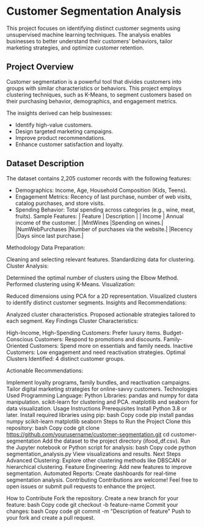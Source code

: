 # Customer Segmentation Analysis

This project focuses on identifying distinct customer segments using unsupervised machine learning techniques. The analysis enables businesses to better understand their customers' behaviors, tailor marketing strategies, and optimize customer retention.

## Project Overview
Customer segmentation is a powerful tool that divides customers into groups with similar characteristics or behaviors. This project employs clustering techniques, such as K-Means, to segment customers based on their purchasing behavior, demographics, and engagement metrics.

The insights derived can help businesses:

- Identify high-value customers.
- Design targeted marketing campaigns.
- Improve product recommendations.
- Enhance customer satisfaction and loyalty.

## Dataset Description
The dataset contains 2,205 customer records with the following features:

- Demographics: Income, Age, Household Composition (Kids, Teens).
- Engagement Metrics: Recency of last purchase, number of web visits, catalog purchases, and store visits.
- Spending Behavior: Total spending across categories (e.g., wine, meat, fruits).
Sample Features:
|  Feature |	Description   |
|  Income  |	Annual income of the customer.  |
|MntWines	|Spending on wines.|
|NumWebPurchases	|Number of purchases via the website.|
|Recency	|Days since last purchase.|

Methodology
Data Preparation:

Cleaning and selecting relevant features.
Standardizing data for clustering.
Cluster Analysis:

Determined the optimal number of clusters using the Elbow Method.
Performed clustering using K-Means.
Visualization:

Reduced dimensions using PCA for a 2D representation.
Visualized clusters to identify distinct customer segments.
Insights and Recommendations:

Analyzed cluster characteristics.
Proposed actionable strategies tailored to each segment.
Key Findings
Cluster Characteristics:

High-Income, High-Spending Customers: Prefer luxury items.
Budget-Conscious Customers: Respond to promotions and discounts.
Family-Oriented Customers: Spend more on essentials and family needs.
Inactive Customers: Low engagement and need reactivation strategies.
Optimal Clusters Identified: 4 distinct customer groups.

Actionable Recommendations:

Implement loyalty programs, family bundles, and reactivation campaigns.
Tailor digital marketing strategies for online-savvy customers.
Technologies Used
Programming Language: Python
Libraries:
pandas and numpy for data manipulation.
scikit-learn for clustering and PCA.
matplotlib and seaborn for data visualization.
Usage Instructions
Prerequisites
Install Python 3.8 or later.
Install required libraries using pip:
bash
Copy code
pip install pandas numpy scikit-learn matplotlib seaborn
Steps to Run the Project
Clone this repository:
bash
Copy code
git clone https://github.com/yourusername/customer-segmentation.git
cd customer-segmentation
Add the dataset to the project directory (ifood_df.csv).
Run the Jupyter notebook or Python script for analysis:
bash
Copy code
python segmentation_analysis.py
View visualizations and results.
Next Steps
Advanced Clustering: Explore other clustering methods like DBSCAN or hierarchical clustering.
Feature Engineering: Add new features to improve segmentation.
Automated Reports: Create dashboards for real-time segmentation analysis.
Contributing
Contributions are welcome! Feel free to open issues or submit pull requests to enhance the project.

How to Contribute
Fork the repository.
Create a new branch for your feature:
bash
Copy code
git checkout -b feature-name
Commit your changes:
bash
Copy code
git commit -m "Description of feature"
Push to your fork and create a pull request.
